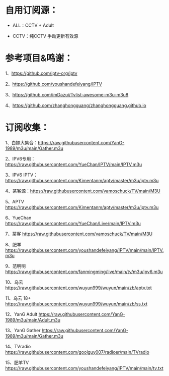 # 自用订阅源：
- ALL：CCTV + Adult 

- CCTV：纯CCTV 手动更新有效源
# 参考项目&鸣谢：
1、https://github.com/iptv-org/iptv

2、https://github.com/youshandefeiyang/IPTV

3、https://github.com/imDazui/Tvlist-awesome-m3u-m3u8

4、https://github.com/zhanghongguang/zhanghongguang.github.io

# 订阅收集：
1、白嫖大集合：https://raw.githubusercontent.com/YanG-1989/m3u/main/Gather.m3u

2、IPV6专用：https://raw.githubusercontent.com/YueChan/IPTV/main/IPTV.m3u

3、IPV6 IPTV：https://raw.githubusercontent.com/Kimentanm/aptv/master/m3u/iptv.m3u

4、茶客源：https://raw.githubusercontent.com/vamoschuck/TV/main/M3U

5、APTV
https://raw.githubusercontent.com/Kimentanm/aptv/master/m3u/iptv.m3u

6、YueChan
https://raw.githubusercontent.com/YueChan/Live/main/IPTV.m3u

7、茶客
https://raw.githubusercontent.com/vamoschuck/TV/main/M3U

8、肥羊
https://raw.githubusercontent.com/youshandefeiyang/IPTV/main/main/IPTV.m3u

9、范明明
https://raw.githubusercontent.com/fanmingming/live/main/tv/m3u/ipv6.m3u

10、乌云
https://raw.githubusercontent.com/wuyun999/wuyun/main/zb/aptv.txt

11、乌云 18+
https://raw.githubusercontent.com/wuyun999/wuyun/main/zb/ss.txt

12、YanG Adult
https://raw.githubusercontent.com/YanG-1989/m3u/main/Adult.m3u

13、YanG Gather
https://raw.githubusercontent.com/YanG-1989/m3u/main/Gather.m3u

14、TVradio
https://raw.githubusercontent.com/goolguy007/radioer/main/TVradio

15、肥羊TV
https://raw.githubusercontent.com/youshandefeiyang/IPTV/main/main/tv.txt
